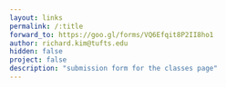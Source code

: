 ```yaml
---
layout: links
permalink: /:title
forward_to: https://goo.gl/forms/VQ6Efqit8P2II8ho1
author: richard.kim@tufts.edu
hidden: false
project: false
description: "submission form for the classes page"
---
```

